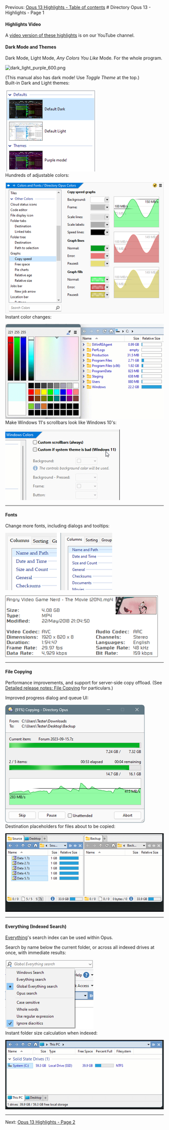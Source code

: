 Previous: [Opus 13 Highlights - Table of contents](/Manual/release_history/opus13/RAEDME.md) # Directory Opus 13 - Highlights - Page 1

#### Highlights Video

A [video version of these highlights](https://www.youtube.com/watch?v=K57m_Ogy8Lg) is on our YouTube channel.

#### Dark Mode and Themes

Dark Mode, Light Mode, *Any Colors You Like* Mode. For the whole program.

  <img src="/popup&gt;/media/13/dark_light_purple.png" data-query="?" alt="dark_light_purple_600.png" />

(This manual also has dark mode! Use *Toggle Theme* at the top.)  
Built-in Dark and Light themes:

  ![](/Manual/images/release_history/def_themes.png)  
Hundreds of adjustable colors:

  ![](/Manual/images/release_history/color_prefs.png)  
Instant color changes:

  ![](/Manual/images/release_history/colorchanges.gif)  
Make Windows 11's scrollbars look like Windows 10's:

  ![](/Manual/images/release_history/win11scrollbars.gif)  

------------------------------------------------------------------------

#### Fonts

Change more fonts, including dialogs and tooltips:

  ![](/Manual/images/release_history/dialog_font.png)

  ![](/Manual/images/release_history/video_infotip_rusqu.png)  

------------------------------------------------------------------------

#### File Copying

Performance improvements, and support for server-side copy offload. (See [Detailed release notes: File Copying](/Manual/release_history/opus13_detailed/file_copying.md) for particulars.)

Improved progress dialog and queue UI:

  ![](/Manual/images/release_history/filecopy.png)  
Destination placeholders for files about to be copied:

  ![](/Manual/images/release_history/copyghost.gif)  

------------------------------------------------------------------------

#### Everything (Indexed Search)

[Everything](https://www.voidtools.com/)'s search index can be used within Opus.

Search by name below the current folder, or across all indexed drives at once, with immediate results:

  ![](/Manual/images/release_history/everything_globalsearch.png)  
Instant folder size calculation when indexed:

  ![](/Manual/images/release_history/everything_foldersizes.gif)  

------------------------------------------------------------------------

Next: [Opus 13 Highlights - Page 2](/Manual/release_history/opus13/page2.md)
